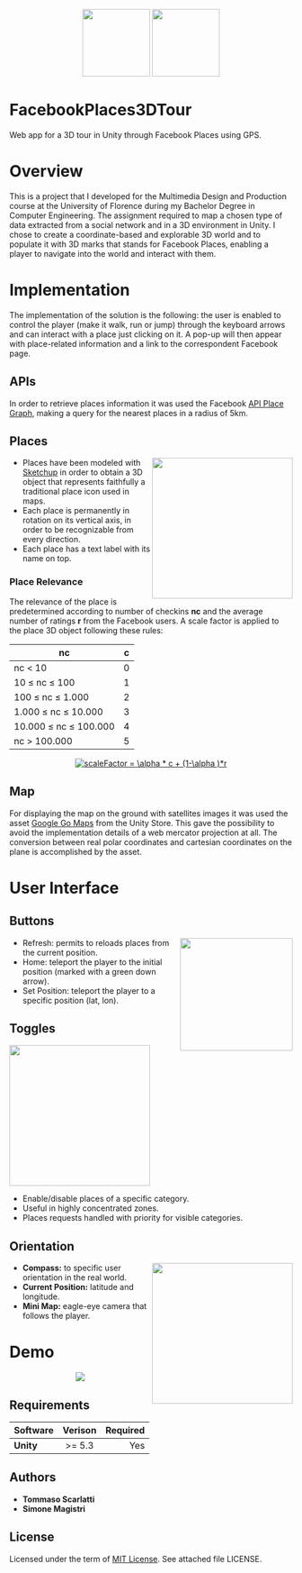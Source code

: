 <p align="center">
<img height="120" src="https://github.com/tmscarla/FacebookPlaces3DTour/blob/master/Images/fbplace.png">
  <img height="120" src="https://github.com/tmscarla/FacebookPlaces3DTour/blob/master/Images/unitylogo.png">
</p>

# FacebookPlaces3DTour
Web app for a 3D tour in Unity through Facebook Places using GPS.

# Overview
This is a project that I developed for the Multimedia Design and Production course at the University of Florence during my Bachelor Degree in Computer Engineering. The assignment required to map a chosen type of data extracted from a social network and in a 3D environment in Unity.
I chose to create a coordinate-based and explorable 3D world and to populate it with 3D marks that stands for Facebook Places, enabling a player to navigate into the world and interact with them.

# Implementation
The implementation of the solution is the following: the user is enabled to control the player (make it walk, run or jump) through the keyboard arrows and can interact with a place just clicking on it. A pop-up will then appear with place-related information and a link to the correspondent Facebook page.

## APIs
In order to retrieve places information it was used the Facebook [API Place Graph](https://developers.facebook.com/docs/places), making a query for the nearest places in a radius of 5km.

## Places
<img height="250" align="right" src="https://github.com/tmscarla/FacebookPlaces3DTour/blob/master/Images/place.png">

* Places have been modeled with [Sketchup](http://www.sketchup.com/) in order to obtain a 3D object that represents faithfully a traditional place icon used in maps.
* Each place is permanently in rotation on its vertical axis, in order to be recognizable from every direction.
* Each place has a text label with its name on top.

### Place Relevance
The relevance of the place is predetermined according to number of checkins **nc** and the average number of ratings **r** from the Facebook users. A scale factor is applied to the place 3D object following these rules:

| nc                    |     c     |
| ----------------------|:---------:|
| nc < 10               |     0     |
| 10 ≤ nc ≤ 100         |     1     |
| 100 ≤ nc ≤ 1.000      |     2     |
| 1.000 ≤ nc ≤ 10.000   |     3     |
| 10.000 ≤ nc ≤ 100.000 |     4     |
| nc > 100.000          |     5     |

<p align="center">
<a href="https://www.codecogs.com/eqnedit.php?latex=scaleFactor&space;=&space;\alpha&space;*&space;c&space;&plus;&space;(1-\alpha&space;)*r" target="_blank"><img src="https://latex.codecogs.com/gif.latex?scaleFactor&space;=&space;\alpha&space;*&space;c&space;&plus;&space;(1-\alpha&space;)*r" title="scaleFactor = \alpha * c + (1-\alpha )*r" /></a>
</p>


## Map
For displaying the map on the ground with satellites images it was used the asset [Google Go Maps](https://www.assetstore.unity3d.com/en/#!/content/78642) from the Unity Store. This gave the possibility to avoid the implementation details of a web mercator projection at all. The conversion between real polar coordinates and cartesian coordinates on the plane is accomplished by the asset.

# User Interface

## Buttons
<img height="200" align="right" src="https://github.com/tmscarla/FacebookPlaces3DTour/blob/master/Images/buttons.png">

* Refresh: permits to reloads places from the current position.  
* Home: teleport the player to the initial position (marked with a green down arrow).
* Set Position: teleport the player to a specific position (lat, lon).

## Toggles
<img height="250" align="center" src="https://github.com/tmscarla/FacebookPlaces3DTour/blob/master/Images/menu.png">

* Enable/disable places of a specific category.
* Useful in highly concentrated zones.
* Places requests handled with priority for visible categories.

## Orientation
<img height="250" align="right" src="https://github.com/tmscarla/FacebookPlaces3DTour/blob/master/Images/right.png">

* **Compass:** to specific user orientation in the real world.
* **Current Position:** latitude and longitude.
* **Mini Map:** eagle-eye camera that follows the player.

# Demo
<p align="center">
<img src="https://github.com/tmscarla/FacebookPlaces3DTour/blob/master/Images/demo.gif">
</p>

## Requirements
| Software       | Verison        | Required |
| -------------- |:--------------:| --------:|
| **Unity**      |     >= 5.3     |    Yes   |

## Authors

* **Tommaso Scarlatti**
* **Simone Magistri**

## License
Licensed under the term of [MIT License](http://en.wikipedia.org/wiki/MIT_License). See attached file LICENSE.
